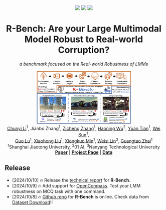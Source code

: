 <div align="center">
    
    
 <div>
  <a href="https://github.com/lcysyzxdxc/"><img src="https://hits.seeyoufarm.com/api/count/incr/badge.svg?url=https%3A%2F%2Fgithub.com%2FQ-Future%2FR-Bench&count_bg=%23E97EBA&title_bg=%23555555&icon=&icon_color=%23E7E7E7&title=visitors&edge_flat=false"/></a>
  <a href="https://github.com/Q-Future/R-Bench"><img src="https://img.shields.io/github/stars/lcysyzxdxc/R-Bench"/></a>
  <a href="https://huggingface.co/datasets/lcysyzxdxc/R-Bench"><img src="https://img.shields.io/badge/Data-Release-green"></a>
 </div>

 <h1>R-Bench: Are your Large Multimodal Model Robust to Real-world Corruption?</h1>

 _a benchmark focused on the Real-world Robustness of LMMs_

<div style="width: 100%; text-align: center; margin:auto;">
      <img style="width:60%" src="figs/spotlight.png">
</div>

 <div>
      <a href="https://lcysyzxdxc.github.io" target="_blank">Chunyi Li</a><sup>1</sup>,
      Jianbo Zhang<sup>1</sup>,
      <a href="https://zzc-1998.github.io/" target="_blank">Zicheng Zhang</a><sup>1</sup>,
      <a href="https://teowu.github.io/" target="_blank">Haoning Wu</a><sup>2</sup>,
      <a href="https://scholar.google.com/citations?user=Kzd0qtsAAAAJ&hl/" target="_blank">Yuan Tian</a><sup>1</sup>,
      <a href="https://scholar.google.com/citations?user=nDlEBJ8AAAAJ&hl/" target="_blank">Wei Sun</a><sup>1</sup>,
 </div>

 <div>
      <a href="https://guolusjtu.github.io/guoluhomepage/" target="_blank">Guo Lu</a><sup>1</sup>,
      <a href="https://jhc.sjtu.edu.cn/~xiaohongliu/" target="_blank">Xiaohong Liu</a><sup>1</sup>,
      <a href="https://minxiongkuo.github.io/" target="_blank">Xiongkuo Min</a><sup>1</sup>,
      <a href="https://personal.ntu.edu.sg/wslin/Home.html" target="_blank">Weisi Lin</a><sup>3</sup>,
      <a href="https://ee.sjtu.edu.cn/en/FacultyDetail.aspx?id=24&infoid=153&flag=153" target="_blank">Guangtao Zhai</a><sup>1</sup>
 </div>
 <div>
  <sup>1</sup>Shanghai Jiaotong University,  <sup>2</sup>01 AI,  <sup>3</sup>Nanyang Technological University
 </div> 
 <a href="https://github.com/Q-Future/R-Bench/blob/main/R_Bench_Preview.pdf"><strong>Paper</strong></a> |
 <a href="https://github.com/Q-Future/R-Bench"><strong>Project Page</strong></a> |
 <a href="https://huggingface.co/datasets/lcysyzxdxc/R-Bench"><strong>Data</strong></a> 
</div>

## Release
- [2024/10/10] 🔥 Release the [technical report](https://www.arxiv.org/abs/2410.00000) for **R-Bench**. 
- [2024/10/9] 🔥 Add support for [OpenCompass](https://github.com/open-compass/VLMEvalKit). Test your LMM robustness on MCQ task with one command.
- [2024/10/8] 🔥 [Github repo](https://github.com/Q-Future/R-Bench-Video) for **R-Bench** is online. Check data from [Dataset Download](https://huggingface.co/datasets/lcysyzxdxc/R-Bench)!!

<div align="left">
